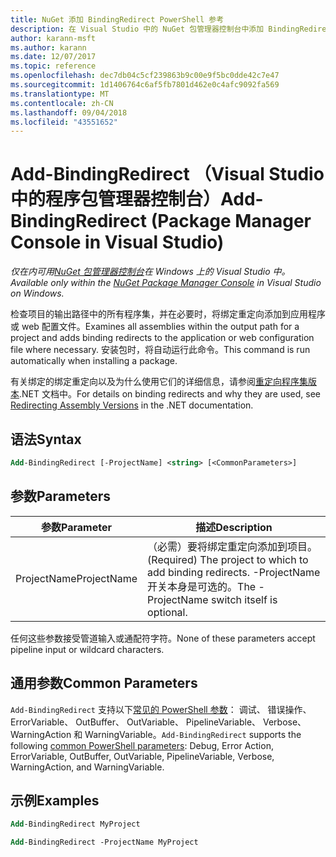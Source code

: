 ```yaml
---
title: NuGet 添加 BindingRedirect PowerShell 参考
description: 在 Visual Studio 中的 NuGet 包管理器控制台中添加 BindingRedirect PowerShell 命令参考。
author: karann-msft
ms.author: karann
ms.date: 12/07/2017
ms.topic: reference
ms.openlocfilehash: dec7db04c5cf239863b9c00e9f5bc0dde42c7e47
ms.sourcegitcommit: 1d1406764c6af5fb7801d462e0c4afc9092fa569
ms.translationtype: MT
ms.contentlocale: zh-CN
ms.lasthandoff: 09/04/2018
ms.locfileid: "43551652"
---
```

# <a name="add-bindingredirect-package-manager-console-in-visual-studio"></a><span data-ttu-id="9e7df-103">Add-BindingRedirect （Visual Studio 中的程序包管理器控制台）</span><span class="sxs-lookup"><span data-stu-id="9e7df-103">Add-BindingRedirect (Package Manager Console in Visual Studio)</span></span>

<span data-ttu-id="9e7df-104">*仅在内可用[NuGet 包管理器控制台](package-manager-console.md)在 Windows 上的 Visual Studio 中。*</span><span class="sxs-lookup"><span data-stu-id="9e7df-104">*Available only within the [NuGet Package Manager Console](package-manager-console.md) in Visual Studio on Windows.*</span></span>

<span data-ttu-id="9e7df-105">检查项目的输出路径中的所有程序集，并在必要时，将绑定重定向添加到应用程序或 web 配置文件。</span><span class="sxs-lookup"><span data-stu-id="9e7df-105">Examines all assemblies within the output path for a project and adds binding redirects to the application or web configuration file where necessary.</span></span> <span data-ttu-id="9e7df-106">安装包时，将自动运行此命令。</span><span class="sxs-lookup"><span data-stu-id="9e7df-106">This command is run automatically when installing a package.</span></span>

<span data-ttu-id="9e7df-107">有关绑定的绑定重定向以及为什么使用它们的详细信息，请参阅[重定向程序集版本](/dotnet/framework/configure-apps/redirect-assembly-versions).NET 文档中。</span><span class="sxs-lookup"><span data-stu-id="9e7df-107">For details on binding redirects and why they are used, see [Redirecting Assembly Versions](/dotnet/framework/configure-apps/redirect-assembly-versions) in the .NET documentation.</span></span>

## <a name="syntax"></a><span data-ttu-id="9e7df-108">语法</span><span class="sxs-lookup"><span data-stu-id="9e7df-108">Syntax</span></span>

```ps
Add-BindingRedirect [-ProjectName] <string> [<CommonParameters>]
```

## <a name="parameters"></a><span data-ttu-id="9e7df-109">参数</span><span class="sxs-lookup"><span data-stu-id="9e7df-109">Parameters</span></span>

| <span data-ttu-id="9e7df-110">参数</span><span class="sxs-lookup"><span data-stu-id="9e7df-110">Parameter</span></span> | <span data-ttu-id="9e7df-111">描述</span><span class="sxs-lookup"><span data-stu-id="9e7df-111">Description</span></span> |
| --- | --- |
| <span data-ttu-id="9e7df-112">ProjectName</span><span class="sxs-lookup"><span data-stu-id="9e7df-112">ProjectName</span></span> | <span data-ttu-id="9e7df-113">（必需）要将绑定重定向添加到项目。</span><span class="sxs-lookup"><span data-stu-id="9e7df-113">(Required) The project to which to add binding redirects.</span></span> <span data-ttu-id="9e7df-114">-ProjectName 开关本身是可选的。</span><span class="sxs-lookup"><span data-stu-id="9e7df-114">The -ProjectName switch itself is optional.</span></span> |

<span data-ttu-id="9e7df-115">任何这些参数接受管道输入或通配符字符。</span><span class="sxs-lookup"><span data-stu-id="9e7df-115">None of these parameters accept pipeline input or wildcard characters.</span></span>

## <a name="common-parameters"></a><span data-ttu-id="9e7df-116">通用参数</span><span class="sxs-lookup"><span data-stu-id="9e7df-116">Common Parameters</span></span>

<span data-ttu-id="9e7df-117">`Add-BindingRedirect` 支持以下[常见的 PowerShell 参数](http://go.microsoft.com/fwlink/?LinkID=113216)： 调试、 错误操作、 ErrorVariable、 OutBuffer、 OutVariable、 PipelineVariable、 Verbose、 WarningAction 和 WarningVariable。</span><span class="sxs-lookup"><span data-stu-id="9e7df-117">`Add-BindingRedirect` supports the following [common PowerShell parameters](http://go.microsoft.com/fwlink/?LinkID=113216): Debug, Error Action, ErrorVariable, OutBuffer, OutVariable, PipelineVariable, Verbose, WarningAction, and WarningVariable.</span></span>

## <a name="examples"></a><span data-ttu-id="9e7df-118">示例</span><span class="sxs-lookup"><span data-stu-id="9e7df-118">Examples</span></span>

```ps
Add-BindingRedirect MyProject

Add-BindingRedirect -ProjectName MyProject
```